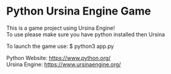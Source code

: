 # Python Ursina Engine Game

This is a game project using Ursina Engine!<br>
To use please make sure you have python installed then Ursina<br>

To launch the game use: $ python3 app.py<br>

Python Website: https://www.python.org/<br>
Ursina Engine: https://www.ursinaengine.org/
